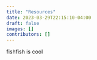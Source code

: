 ```yaml
---
title: "Resources"
date: 2023-03-29T22:15:10-04:00
draft: false
images: []
contributors: []
---
```


fishfish is cool
